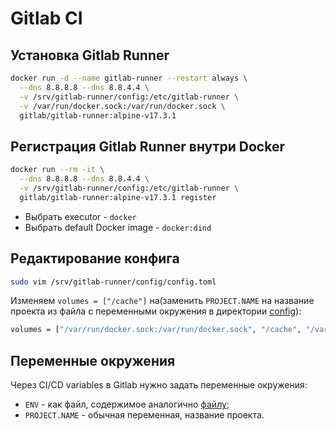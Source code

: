 # Gitlab CI

## Установка Gitlab Runner
```bash
docker run -d --name gitlab-runner --restart always \
  --dns 8.8.8.8 --dns 8.8.4.4 \
  -v /srv/gitlab-runner/config:/etc/gitlab-runner \
  -v /var/run/docker.sock:/var/run/docker.sock \
  gitlab/gitlab-runner:alpine-v17.3.1
```

## Регистрация Gitlab Runner внутри Docker
```bash
docker run --rm -it \
  --dns 8.8.8.8 --dns 8.8.4.4 \
  -v /srv/gitlab-runner/config:/etc/gitlab-runner \
  gitlab/gitlab-runner:alpine-v17.3.1 register
```
- Выбрать executor - `docker`
- Выбрать default Docker image - `docker:dind`

## Редактирование конфига
```bash
sudo vim /srv/gitlab-runner/config/config.toml
```
Изменяем `volumes = ["/cache"]` на(заменить `PROJECT.NAME` на название проекта
из файла с переменными окружения в директории [config](../config)):
```bash
volumes = ["/var/run/docker.sock:/var/run/docker.sock", "/cache", "/var/log/PROJECT.NAME/:/var/log/clear-talk/"]
```

## Переменные окружения
Через CI/CD variables в Gitlab нужно задать переменные окружения:
- `ENV` - как файл, содержимое аналогично [файлу](../config/.env.dist);
- `PROJECT.NAME` - обычная переменная, название проекта.